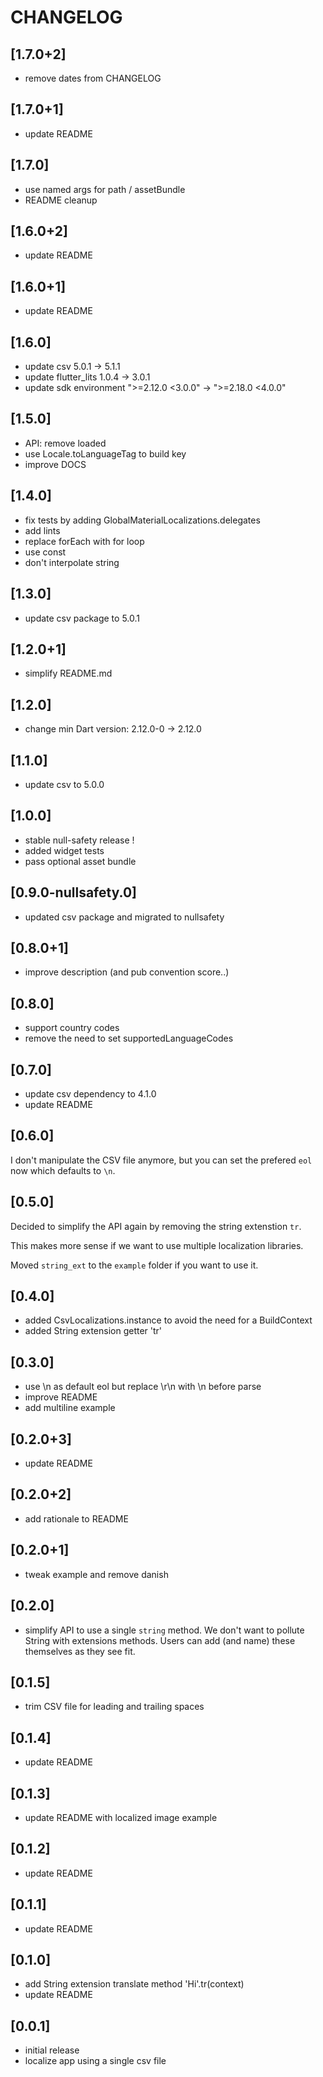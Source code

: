 # CHANGELOG

## [1.7.0+2]
- remove dates from CHANGELOG

## [1.7.0+1]
- update README

## [1.7.0]
- use named args for path / assetBundle
- README cleanup

## [1.6.0+2]
- update README

## [1.6.0+1]
- update README

## [1.6.0]
- update csv 5.0.1 -> 5.1.1
- update flutter_lits 1.0.4 -> 3.0.1
- update sdk environment ">=2.12.0 <3.0.0" -> ">=2.18.0 <4.0.0"

## [1.5.0]
- API: remove loaded
- use Locale.toLanguageTag to build key
- improve DOCS

## [1.4.0]
- fix tests by adding GlobalMaterialLocalizations.delegates
- add lints
- replace forEach with for loop
- use const 
- don't interpolate string

## [1.3.0]
- update csv package to 5.0.1

## [1.2.0+1]
- simplify README.md

## [1.2.0]
- change min Dart version: 2.12.0-0 -> 2.12.0

## [1.1.0]
- update csv to 5.0.0

## [1.0.0]
- stable null-safety release !
- added widget tests
- pass optional asset bundle

## [0.9.0-nullsafety.0]
- updated csv package and migrated to nullsafety

## [0.8.0+1]
- improve description (and pub convention score..)

## [0.8.0]
- support country codes
- remove the need to set supportedLanguageCodes

## [0.7.0]
- update csv dependency to 4.1.0
- update README

## [0.6.0]
I don't manipulate the CSV file anymore, but you can set the prefered `eol` now
which defaults to `\n`.

## [0.5.0]
Decided to simplify the API again by removing the string extenstion `tr`.

This makes more sense if we want to use multiple localization libraries.

Moved `string_ext` to the `example` folder if you want to use it.

## [0.4.0]
- added CsvLocalizations.instance to avoid the need for a BuildContext
- added String extension getter 'tr'

## [0.3.0]
- use \n as default eol but replace \r\n with \n before parse
- improve README 
- add multiline example

## [0.2.0+3]

- update README

## [0.2.0+2]

- add rationale to README

## [0.2.0+1]

- tweak example and remove danish

## [0.2.0]

- simplify API to use a single `string` method. We don't want to pollute String with extensions
methods. Users can add (and name) these themselves as they see fit.

## [0.1.5]

- trim CSV file for leading and trailing spaces

## [0.1.4]

- update README

## [0.1.3]

- update README with localized image example

## [0.1.2]

- update README

## [0.1.1]

- update README

## [0.1.0]

- add String extension translate method 'Hi'.tr(context)
- update README

## [0.0.1]

- initial release
- localize app using a single csv file
